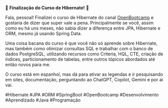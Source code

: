 🚀 **Finalização do Curso de Hibernate!** 🎉

Fala, pessoal! Finalizei o curso de Hibernate do canal [OpenBootcamp](https://www.youtube.com/@OpenBootcamp) e gostaria de dizer que super vale a pena. Principalmente se você, assim como eu há uns meses, não sabia dizer a diferença entre JPA, Hibernate e ORM, mesmo já usando Spring Data.

Uma coisa bacana do curso é que você não só aprende sobre Hibernate, mas também como otimizar consultas SQL e trabalhar com o banco de dados PostgreSQL, utilizando recursos como Criteria, HQL, CTE, criação de índices, particionamento de tabelas, entre outros tópicos abordados até então novos para me.

O curso está em espanhol, mas dá para ativar as legendas e ir pesquisando em sites, documentação, perguntando ao ChatGPT, Copilot, Gemini e por aí vai.

#Hibernate #JPA #ORM #SpringBoot #OpenBootcamp #Desenvolvimento #Aprendizado #Java #Programação